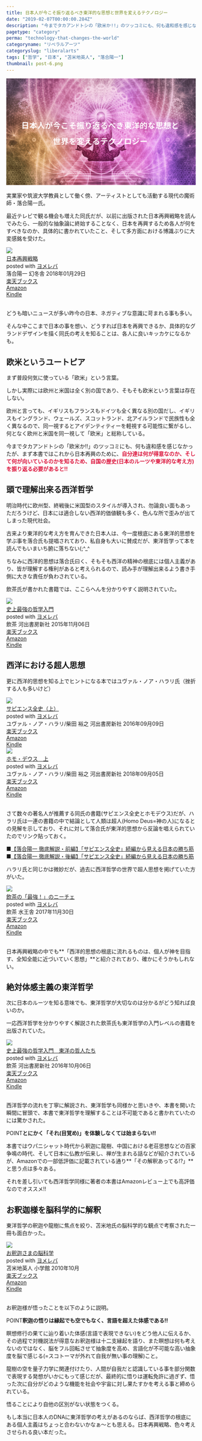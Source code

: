 ```yaml
---
title: 日本人が今こそ振り返るべき東洋的な思想と世界を変えるテクノロジー
date: "2019-02-07T00:00:00.284Z"
description: "今までタカアンドトシの「欧米か!!」のツッコミにも、何も違和感を感じなかったが、まず本書ではこれから日本再興のために、自分達は何が得意なのか、そして何が向いているのかを知るため、自国の歴史(日本のルーツや東洋的な考え方)を振り返る必要がある。"
pagetype: "category"
perma: "technology-that-changes-the-world"
categoryname: "リベラルアーツ"
categoryslug: "liberalarts"
tags: ["哲学", "日本", "苫米地英人", "落合陽一"]
thumbnail: post-6.png
---
```


![](./post-6.png)

実業家や筑波大学教員として働く傍、アーティストとしても活動する現代の魔術師・落合陽一氏。

最近テレビで観る機会も増えた同氏だが、以前に出版された日本再興戦略を読んでみたら、一般的な抽象論に終始することなく、日本を再興するため各人が何をすべきなのか、具体的に書かれていたこと、そして多方面における博識ぶりに大変感銘を受けた。

<div class="cstmreba"><div class="booklink-box"><div class="booklink-image"><a href="https://hb.afl.rakuten.co.jp/hgc/146fe51c.1fd043a3.146fe51d.605dc196/yomereba_main_201902052131530486?pc=http%3A%2F%2Fbooks.rakuten.co.jp%2Frb%2F15238997%2F%3Fscid%3Daf_ich_link_urltxt%26m%3Dhttp%3A%2F%2Fm.rakuten.co.jp%2Fev%2Fbook%2F" target="_blank"  rel="noopener noreferrer"><img src="https://thumbnail.image.rakuten.co.jp/@0_mall/book/cabinet/2170/9784344032170.jpg?_ex=160x160" style="border: none;" /></a></div><div class="booklink-info"><div class="booklink-name"><a href="https://hb.afl.rakuten.co.jp/hgc/146fe51c.1fd043a3.146fe51d.605dc196/yomereba_main_201902052131530486?pc=http%3A%2F%2Fbooks.rakuten.co.jp%2Frb%2F15238997%2F%3Fscid%3Daf_ich_link_urltxt%26m%3Dhttp%3A%2F%2Fm.rakuten.co.jp%2Fev%2Fbook%2F" target="_blank"  rel="noopener noreferrer">日本再興戦略</a><div class="booklink-powered-date">posted with <a href="https://yomereba.com" rel="nofollow noopener noreferrer" target="_blank">ヨメレバ</a></div></div><div class="booklink-detail">落合陽一 幻冬舎 2018年01月29日    </div><div class="booklink-link2"><div class="shoplinkrakuten"><a href="https://hb.afl.rakuten.co.jp/hgc/146fe51c.1fd043a3.146fe51d.605dc196/yomereba_main_201902052131530486?pc=http%3A%2F%2Fbooks.rakuten.co.jp%2Frb%2F15238997%2F%3Fscid%3Daf_ich_link_urltxt%26m%3Dhttp%3A%2F%2Fm.rakuten.co.jp%2Fev%2Fbook%2F" target="_blank"  rel="noopener noreferrer">楽天ブックス</a></div><div class="shoplinkamazon"><a href="https://www.amazon.co.jp/exec/obidos/asin/4344032179/kanon123-22/" target="_blank"  rel="noopener noreferrer">Amazon</a></div><div class="shoplinkkindle"><a href="https://www.amazon.co.jp/gp/search?keywords=%93%FA%96%7B%8D%C4%8B%BB%90%ED%97%AA&__mk_ja_JP=%83J%83%5E%83J%83i&url=node%3D2275256051&tag=kanon123-22" target="_blank"  rel="noopener noreferrer">Kindle</a></div>                              	  	  	  	  	</div></div><div class="booklink-footer"></div></div></div>
<br/>

どうも暗いニュースが多い昨今の日本、ネガティブな意識に苛まれる事も多い。

そんな中ここまで日本の事を想い、どうすれば日本を再興できるか、具体的なグランドデザインを描く同氏の考えを知ることは、各人に良いキッカケになるかも。

## 欧米というユートピア

まず普段何気に使っている「欧米」という言葉。

しかし実際には欧州と米国は全く別の国であり、そもそも欧米という言葉は存在しない。

欧州と言っても、イギリスもフランスもドイツも全く異なる別の国だし、イギリスもイングランド、ウェールズ、スコットランド、北アイルランドで民族性も全く異なるので、同一視するとアイデンティティーを軽視する可能性に繋がるし、何となく欧州と米国を同一視して「欧米」と総称している。

今までタカアンドトシの「欧米か!!」のツッコミにも、何も違和感を感じなかったが、まず本書ではこれから日本再興のために、<span style="color: crimson; font-weight: bold;">自分達は何が得意なのか、そして何が向いているのかを知るため、自国の歴史(日本のルーツや東洋的な考え方)を振り返る必要があると!!</span>

## 頭で理解出来る西洋哲学

明治時代に欧州型、終戦後に米国型のスタイルが導入され、勿論良い面もあっただろうけど、日本には適合しない西洋的価値観も多く、色んな所で歪みが出てしまった現代社会。

古来より東洋的な考え方を育んできた日本人は、今一度根底にある東洋的思想を学ぶ事を落合氏も提唱されており、私自身も大いに賛成だが、東洋哲学って本を読んでもいまいち腑に落ちない(;^_^ 

ちなみに西洋的思想は落合氏曰く、そもそも西洋の精神の根底には個人主義があり、皆が理解する権利があると考えられるので、読み手が理解出来るよう書き手側に大きな責任が負わされている。

飲茶氏が書かれた書籍では、ここらへんを分かりやすく説明されていた。

<div class="cstmreba"><div class="booklink-box"><div class="booklink-image"><a href="https://hb.afl.rakuten.co.jp/hgc/146fe51c.1fd043a3.146fe51d.605dc196/yomereba_main_201901291858022308?pc=http%3A%2F%2Fbooks.rakuten.co.jp%2Frb%2F13441671%2F%3Fscid%3Daf_ich_link_urltxt%26m%3Dhttp%3A%2F%2Fm.rakuten.co.jp%2Fev%2Fbook%2F" target="_blank"  rel="noopener noreferrer"><img src="https://thumbnail.image.rakuten.co.jp/@0_mall/book/cabinet/4133/9784309414133.jpg?_ex=160x160" style="border: none;" /></a></div><div class="booklink-info"><div class="booklink-name"><a href="https://hb.afl.rakuten.co.jp/hgc/146fe51c.1fd043a3.146fe51d.605dc196/yomereba_main_201901291858022308?pc=http%3A%2F%2Fbooks.rakuten.co.jp%2Frb%2F13441671%2F%3Fscid%3Daf_ich_link_urltxt%26m%3Dhttp%3A%2F%2Fm.rakuten.co.jp%2Fev%2Fbook%2F" target="_blank"  rel="noopener noreferrer">史上最強の哲学入門</a><div class="booklink-powered-date">posted with <a href="https://yomereba.com" rel="nofollow noopener noreferrer" target="_blank">ヨメレバ</a></div></div><div class="booklink-detail">飲茶 河出書房新社 2015年11月06日    </div><div class="booklink-link2"><div class="shoplinkrakuten"><a href="https://hb.afl.rakuten.co.jp/hgc/146fe51c.1fd043a3.146fe51d.605dc196/yomereba_main_201901291858022308?pc=http%3A%2F%2Fbooks.rakuten.co.jp%2Frb%2F13441671%2F%3Fscid%3Daf_ich_link_urltxt%26m%3Dhttp%3A%2F%2Fm.rakuten.co.jp%2Fev%2Fbook%2F" target="_blank"  rel="noopener noreferrer">楽天ブックス</a></div><div class="shoplinkamazon"><a href="https://www.amazon.co.jp/exec/obidos/asin/4309414133/kanon123-22/" target="_blank"  rel="noopener noreferrer">Amazon</a></div><div class="shoplinkkindle"><a href="https://www.amazon.co.jp/gp/search?keywords=%8Ej%8F%E3%8D%C5%8B%AD%82%CC%93N%8Aw%93%FC%96%E5&__mk_ja_JP=%83J%83%5E%83J%83i&url=node%3D2275256051&tag=kanon123-22" target="_blank"  rel="noopener noreferrer">Kindle</a></div>                              	  	  	  	  	</div></div><div class="booklink-footer"></div></div></div>

## 西洋における超人思想

更に西洋的思想を知る上でヒントになる本ではユヴァル・ノア・ハラリ氏（挫折する人も多いけど）

<div class="cstmreba"><div class="booklink-box"><div class="booklink-image"><a href="https://hb.afl.rakuten.co.jp/hgc/146fe51c.1fd043a3.146fe51d.605dc196/yomereba_main_201902072209057933?pc=http%3A%2F%2Fbooks.rakuten.co.jp%2Frb%2F14385169%2F%3Fscid%3Daf_ich_link_urltxt%26m%3Dhttp%3A%2F%2Fm.rakuten.co.jp%2Fev%2Fbook%2F" target="_blank"  rel="noopener noreferrer"><img src="https://thumbnail.image.rakuten.co.jp/@0_mall/book/cabinet/6712/9784309226712.jpg?_ex=160x160" style="border: none;" /></a></div><div class="booklink-info"><div class="booklink-name"><a href="https://hb.afl.rakuten.co.jp/hgc/146fe51c.1fd043a3.146fe51d.605dc196/yomereba_main_201902072209057933?pc=http%3A%2F%2Fbooks.rakuten.co.jp%2Frb%2F14385169%2F%3Fscid%3Daf_ich_link_urltxt%26m%3Dhttp%3A%2F%2Fm.rakuten.co.jp%2Fev%2Fbook%2F" target="_blank"  rel="noopener noreferrer">サピエンス全史（上）</a><div class="booklink-powered-date">posted with <a href="https://yomereba.com" rel="nofollow noopener noreferrer" target="_blank">ヨメレバ</a></div></div><div class="booklink-detail">ユヴァル・ノア・ハラリ/柴田 裕之 河出書房新社 2016年09月09日    </div><div class="booklink-link2"><div class="shoplinkrakuten"><a href="https://hb.afl.rakuten.co.jp/hgc/146fe51c.1fd043a3.146fe51d.605dc196/yomereba_main_201902072209057933?pc=http%3A%2F%2Fbooks.rakuten.co.jp%2Frb%2F14385169%2F%3Fscid%3Daf_ich_link_urltxt%26m%3Dhttp%3A%2F%2Fm.rakuten.co.jp%2Fev%2Fbook%2F" target="_blank"  rel="noopener noreferrer">楽天ブックス</a></div><div class="shoplinkamazon"><a href="https://www.amazon.co.jp/exec/obidos/asin/430922671X/kanon123-22/" target="_blank"  rel="noopener noreferrer">Amazon</a></div><div class="shoplinkkindle"><a href="https://www.amazon.co.jp/gp/search?keywords=%83T%83s%83G%83%93%83X%91S%8Ej%81i%8F%E3%81j&__mk_ja_JP=%83J%83%5E%83J%83i&url=node%3D2275256051&tag=kanon123-22" target="_blank"  rel="noopener noreferrer">Kindle</a></div>                              	  	  	  	  	</div></div><div class="booklink-footer"></div></div></div>

<div class="cstmreba"><div class="booklink-box"><div class="booklink-image"><a href="https://hb.afl.rakuten.co.jp/hgc/146fe51c.1fd043a3.146fe51d.605dc196/yomereba_main_201902072209417916?pc=http%3A%2F%2Fbooks.rakuten.co.jp%2Frb%2F15546610%2F%3Fscid%3Daf_ich_link_urltxt%26m%3Dhttp%3A%2F%2Fm.rakuten.co.jp%2Fev%2Fbook%2F" target="_blank"  rel="noopener noreferrer"><img src="https://thumbnail.image.rakuten.co.jp/@0_mall/book/cabinet/7368/9784309227368.jpg?_ex=160x160" style="border: none;" /></a></div><div class="booklink-info"><div class="booklink-name"><a href="https://hb.afl.rakuten.co.jp/hgc/146fe51c.1fd043a3.146fe51d.605dc196/yomereba_main_201902072209417916?pc=http%3A%2F%2Fbooks.rakuten.co.jp%2Frb%2F15546610%2F%3Fscid%3Daf_ich_link_urltxt%26m%3Dhttp%3A%2F%2Fm.rakuten.co.jp%2Fev%2Fbook%2F" target="_blank"  rel="noopener noreferrer">ホモ・デウス　上</a><div class="booklink-powered-date">posted with <a href="https://yomereba.com" rel="nofollow noopener noreferrer" target="_blank">ヨメレバ</a></div></div><div class="booklink-detail">ユヴァル・ノア・ハラリ/柴田 裕之 河出書房新社 2018年09月05日    </div><div class="booklink-link2"><div class="shoplinkrakuten"><a href="https://hb.afl.rakuten.co.jp/hgc/146fe51c.1fd043a3.146fe51d.605dc196/yomereba_main_201902072209417916?pc=http%3A%2F%2Fbooks.rakuten.co.jp%2Frb%2F15546610%2F%3Fscid%3Daf_ich_link_urltxt%26m%3Dhttp%3A%2F%2Fm.rakuten.co.jp%2Fev%2Fbook%2F" target="_blank"  rel="noopener noreferrer">楽天ブックス</a></div><div class="shoplinkamazon"><a href="https://www.amazon.co.jp/exec/obidos/asin/4309227368/kanon123-22/" target="_blank"  rel="noopener noreferrer">Amazon</a></div><div class="shoplinkkindle"><a href="https://www.amazon.co.jp/gp/search?keywords=%83z%83%82%81E%83f%83E%83X%81%40%8F%E3&__mk_ja_JP=%83J%83%5E%83J%83i&url=node%3D2275256051&tag=kanon123-22" target="_blank"  rel="noopener noreferrer">Kindle</a></div>                              	  	  	  	  	</div></div><div class="booklink-footer"></div></div></div>
<br/>

さて数々の著名人が推薦する同氏の書籍(サピエンス全史とホモデウス)だが、ハラリ氏は一連の書籍の中で結論として人類は超人(Homo Deus=神の人)になるとの見解を示しており、それに対して落合氏が東洋的思想から反論を唱えられていたのでリンク貼っておく。

■[【落合陽一 徹底解説・前編】「サピエンス全史」続編から見える日本の勝ち筋](https://forbesjapan.com/articles/detail/19747)  
■[【落合陽一 徹底解説・後編】「サピエンス全史」続編から見える日本の勝ち筋](https://forbesjapan.com/articles/detail/19754)  

ハラリ氏と同じかは微妙だが、過去に西洋哲学の世界で超人思想を掲げていた方がいた。

<div class="cstmreba"><div class="booklink-box"><div class="booklink-image"><a href="https://hb.afl.rakuten.co.jp/hgc/146fe51c.1fd043a3.146fe51d.605dc196/yomereba_main_201902072206128952?pc=http%3A%2F%2Fbooks.rakuten.co.jp%2Frb%2F15207962%2F%3Fscid%3Daf_ich_link_urltxt%26m%3Dhttp%3A%2F%2Fm.rakuten.co.jp%2Fev%2Fbook%2F" target="_blank"  rel="noopener noreferrer"><img src="https://thumbnail.image.rakuten.co.jp/@0_mall/book/cabinet/0917/9784864700917.jpg?_ex=160x160" style="border: none;" /></a></div><div class="booklink-info"><div class="booklink-name"><a href="https://hb.afl.rakuten.co.jp/hgc/146fe51c.1fd043a3.146fe51d.605dc196/yomereba_main_201902072206128952?pc=http%3A%2F%2Fbooks.rakuten.co.jp%2Frb%2F15207962%2F%3Fscid%3Daf_ich_link_urltxt%26m%3Dhttp%3A%2F%2Fm.rakuten.co.jp%2Fev%2Fbook%2F" target="_blank"  rel="noopener noreferrer">飲茶の「最強！」のニーチェ</a><div class="booklink-powered-date">posted with <a href="https://yomereba.com" rel="nofollow noopener noreferrer" target="_blank">ヨメレバ</a></div></div><div class="booklink-detail">飲茶 水王舎 2017年11月30日    </div><div class="booklink-link2"><div class="shoplinkrakuten"><a href="https://hb.afl.rakuten.co.jp/hgc/146fe51c.1fd043a3.146fe51d.605dc196/yomereba_main_201902072206128952?pc=http%3A%2F%2Fbooks.rakuten.co.jp%2Frb%2F15207962%2F%3Fscid%3Daf_ich_link_urltxt%26m%3Dhttp%3A%2F%2Fm.rakuten.co.jp%2Fev%2Fbook%2F" target="_blank"  rel="noopener noreferrer">楽天ブックス</a></div><div class="shoplinkamazon"><a href="https://www.amazon.co.jp/exec/obidos/asin/4864700915/kanon123-22/" target="_blank"  rel="noopener noreferrer">Amazon</a></div><div class="shoplinkkindle"><a href="https://www.amazon.co.jp/gp/search?keywords=%88%F9%92%83%82%CC%81u%8D%C5%8B%AD%81I%81v%82%CC%83j%81%5B%83%60%83F&__mk_ja_JP=%83J%83%5E%83J%83i&url=node%3D2275256051&tag=kanon123-22" target="_blank"  rel="noopener noreferrer">Kindle</a></div>                              	  	  	  	  	</div></div><div class="booklink-footer"></div></div></div>
<br/>

日本再興戦略の中でも**「西洋的思想の根底に流れるものは、個人が神を目指す、全知全能に近づいていく思想」**と紹介されており、確かにそうかもしれない。

## 絶対体感主義の東洋哲学

次に日本のルーツを知る意味でも、東洋哲学が大切なのは分かるがどう知れば良いのか。

一応西洋哲学を分かりやすく解説された飲茶氏も東洋哲学の入門レベルの書籍を出版されていた。

<div class="cstmreba"><div class="booklink-box"><div class="booklink-image"><a href="https://hb.afl.rakuten.co.jp/hgc/146fe51c.1fd043a3.146fe51d.605dc196/yomereba_main_201902052137035102?pc=http%3A%2F%2Fbooks.rakuten.co.jp%2Frb%2F14454130%2F%3Fscid%3Daf_ich_link_urltxt%26m%3Dhttp%3A%2F%2Fm.rakuten.co.jp%2Fev%2Fbook%2F" target="_blank"  rel="noopener noreferrer"><img src="https://thumbnail.image.rakuten.co.jp/@0_mall/book/cabinet/4812/9784309414812.jpg?_ex=160x160" style="border: none;" /></a></div><div class="booklink-info"><div class="booklink-name"><a href="https://hb.afl.rakuten.co.jp/hgc/146fe51c.1fd043a3.146fe51d.605dc196/yomereba_main_201902052137035102?pc=http%3A%2F%2Fbooks.rakuten.co.jp%2Frb%2F14454130%2F%3Fscid%3Daf_ich_link_urltxt%26m%3Dhttp%3A%2F%2Fm.rakuten.co.jp%2Fev%2Fbook%2F" target="_blank"  rel="noopener noreferrer">史上最強の哲学入門　東洋の哲人たち</a><div class="booklink-powered-date">posted with <a href="https://yomereba.com" rel="nofollow noopener noreferrer" target="_blank">ヨメレバ</a></div></div><div class="booklink-detail">飲茶 河出書房新社 2016年10月06日    </div><div class="booklink-link2"><div class="shoplinkrakuten"><a href="https://hb.afl.rakuten.co.jp/hgc/146fe51c.1fd043a3.146fe51d.605dc196/yomereba_main_201902052137035102?pc=http%3A%2F%2Fbooks.rakuten.co.jp%2Frb%2F14454130%2F%3Fscid%3Daf_ich_link_urltxt%26m%3Dhttp%3A%2F%2Fm.rakuten.co.jp%2Fev%2Fbook%2F" target="_blank"  rel="noopener noreferrer">楽天ブックス</a></div><div class="shoplinkamazon"><a href="https://www.amazon.co.jp/exec/obidos/asin/4309414818/kanon123-22/" target="_blank"  rel="noopener noreferrer">Amazon</a></div><div class="shoplinkkindle"><a href="https://www.amazon.co.jp/gp/search?keywords=%8Ej%8F%E3%8D%C5%8B%AD%82%CC%93N%8Aw%93%FC%96%E5%81%40%93%8C%97m%82%CC%93N%90l%82%BD%82%BF&__mk_ja_JP=%83J%83%5E%83J%83i&url=node%3D2275256051&tag=kanon123-22" target="_blank"  rel="noopener noreferrer">Kindle</a></div>                              	  	  	  	  	</div></div><div class="booklink-footer"></div></div></div>
<br/>

西洋哲学の流れを丁寧に解説され、東洋哲学も同様かと思いきや、本書を開いた瞬間に冒頭で、本書で東洋哲学を理解することは不可能であると書かれていたのには驚かされた。

<span class="mark">POINT</span>**とにかく「それ(目覚め)」を体験しなくては始まらない!!**

本書ではウパニシャット時代から釈迦に龍樹、中国における老荘思想などの百家争鳴の時代、そして日本に仏教が伝来し、禅が生まれる話などが紹介されているが、Amazonでの一部低評価に記載されている通り**「その解釈あってる!?」**と思う点は多々ある。

それを差し引いても西洋哲学同様に著者の本書はAmazonレビュー上でも高評価なのでオススメ!!

## お釈迦様を脳科学的に解釈

東洋哲学の釈迦や龍樹に焦点を絞り、苫米地氏の脳科学的な観点で考察された一冊も面白かった。

<div class="cstmreba"><div class="booklink-box"><div class="booklink-image"><a href="https://hb.afl.rakuten.co.jp/hgc/146fe51c.1fd043a3.146fe51d.605dc196/yomereba_main_20190206225734042?pc=http%3A%2F%2Fbooks.rakuten.co.jp%2Frb%2F6741061%2F%3Fscid%3Daf_ich_link_urltxt%26m%3Dhttp%3A%2F%2Fm.rakuten.co.jp%2Fev%2Fbook%2F" target="_blank"  rel="noopener noreferrer"><img src="https://thumbnail.image.rakuten.co.jp/@0_mall/book/cabinet/0967/9784098250967.jpg?_ex=160x160" style="border: none;" /></a></div><div class="booklink-info"><div class="booklink-name"><a href="https://hb.afl.rakuten.co.jp/hgc/146fe51c.1fd043a3.146fe51d.605dc196/yomereba_main_20190206225734042?pc=http%3A%2F%2Fbooks.rakuten.co.jp%2Frb%2F6741061%2F%3Fscid%3Daf_ich_link_urltxt%26m%3Dhttp%3A%2F%2Fm.rakuten.co.jp%2Fev%2Fbook%2F" target="_blank"  rel="noopener noreferrer">お釈迦さまの脳科学</a><div class="booklink-powered-date">posted with <a href="https://yomereba.com" rel="nofollow noopener noreferrer" target="_blank">ヨメレバ</a></div></div><div class="booklink-detail">苫米地英人 小学館 2010年10月    </div><div class="booklink-link2"><div class="shoplinkrakuten"><a href="https://hb.afl.rakuten.co.jp/hgc/146fe51c.1fd043a3.146fe51d.605dc196/yomereba_main_20190206225734042?pc=http%3A%2F%2Fbooks.rakuten.co.jp%2Frb%2F6741061%2F%3Fscid%3Daf_ich_link_urltxt%26m%3Dhttp%3A%2F%2Fm.rakuten.co.jp%2Fev%2Fbook%2F" target="_blank"  rel="noopener noreferrer">楽天ブックス</a></div><div class="shoplinkamazon"><a href="https://www.amazon.co.jp/exec/obidos/asin/4098250969/kanon123-22/" target="_blank"  rel="noopener noreferrer">Amazon</a></div><div class="shoplinkkindle"><a href="https://www.amazon.co.jp/gp/search?keywords=%82%A8%8E%DF%89%DE%82%B3%82%DC%82%CC%94%5D%89%C8%8Aw&__mk_ja_JP=%83J%83%5E%83J%83i&url=node%3D2275256051&tag=kanon123-22" target="_blank"  rel="noopener noreferrer">Kindle</a></div>                              	  	  	  	  	</div></div><div class="booklink-footer"></div></div></div>
<br/>

お釈迦様が悟ったことを以下のように説明。

<span class="mark">POINT</span>**釈迦の悟りは縁起でも空でもなく、言語を超えた体感である!!**

瞑想修行の果てに辿り着いた体感(言語で表現できない)をどう他人に伝えるか、その過程で対機説法が得意なお釈迦様は十二支縁起を語り、また瞑想は何も考えないのではなく、脳をフル回転させて抽象度を高め、言語化が不可能な高い抽象度を脳で感じる(=スコトーマが外れて自我が無い事の理解)こと。

龍樹の空を量子力学に関連付けたり、人間が自我だと認識している事を部分関数で表現する発想がいかにもって感じだが、最終的に悟りは運転免許に過ぎず、悟った次に自分がどのような機能を社会や宇宙に対し果たすかを考える事と締められている。

悟ることにより自他の区別がない状態をつくる。

もし本当に日本人のDNAに東洋哲学の考えがあるのならば、西洋哲学の根底にある個人主義はちょっと合わないかなぁ〜とも思える。日本再興戦略、色々考えさせられる良い本だった。